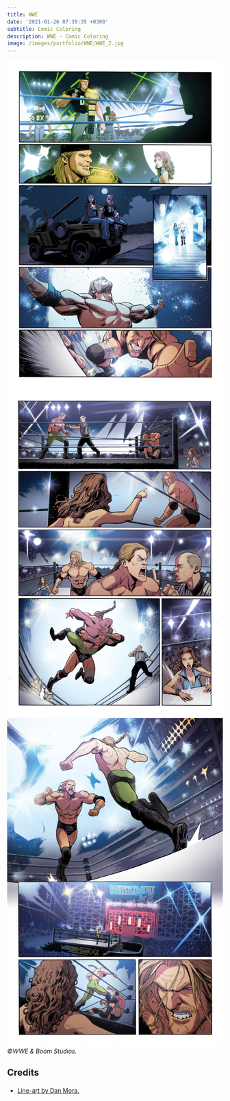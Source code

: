 ```yaml
---
title: WWE
date: '2021-01-26 07:30:35 +0300'
subtitle: Comic Coloring
description: WWE - Comic Coloring
image: /images/portfolio/WWE/WWE_2.jpg
---
```


<div class="gallery-box">
  <div class="gallery">
    <img src="/images/portfolio/WWE/WWE_1.jpg" alt="Project">
    <img src="/images/portfolio/WWE/WWE_2.jpg" alt="Project">
    <img src="/images/portfolio/WWE/WWE_3.jpg" alt="Project">
  </div>
  <em>©WWE & Boom Studios.</em>
</div>

<div class="block-header inner-sm" style="margin-top: 1.5em; margin-bottom: 1.5em">
  <h2 class="block-title line-top">Credits</h2>
</div>

* <a href="#secao-destino">Line-art by Dan Mora.</a>

